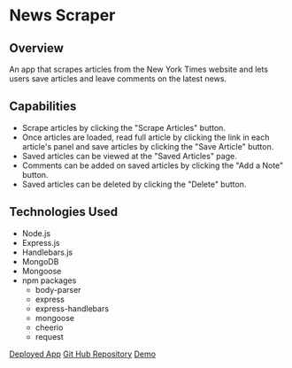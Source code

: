 # News Scraper

## Overview
An app that scrapes articles from the New York Times website and lets users save articles and leave comments on the latest news.

## Capabilities
- Scrape articles by clicking the "Scrape Articles" button.
- Once articles are loaded, read full article by clicking the link in each article's panel and save articles by clicking the "Save Article" button.
- Saved articles can be viewed at the "Saved Articles" page.
- Comments can be added on saved articles by clicking the "Add a Note" button.
- Saved articles can be deleted by clicking the "Delete" button.

## Technologies Used
- Node.js
- Express.js
- Handlebars.js
- MongoDB
- Mongoose
- npm packages
    - body-parser
    - express
    - express-handlebars
    - mongoose
    - cheerio
    - request

[Deployed App](https://vast-eyrie-69033.herokuapp.com)
[Git Hub Repository](https://github.com/rnorton12/News_Scraper)
[Demo](/gifs/demo.gif)